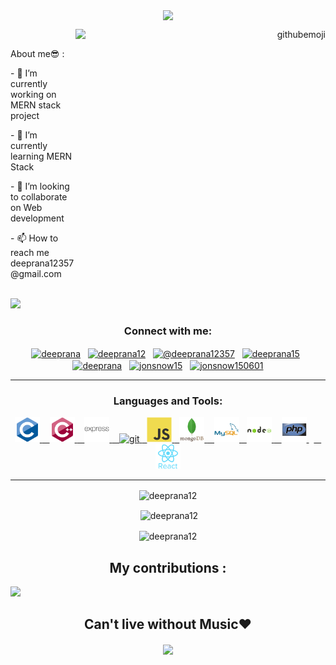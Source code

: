 <p align="center"><img align="center" src="https://readme-typing-svg.herokuapp.com?font=&color=%23F7801C&size=35&lines=Hi+I'm+👋,+Deep+Rana;Welcome+to+my+github+profile"/></p>


<p align="right"><img align="right" border_radius="25%" width="400px" height="450px" alt="githubemoji"src="https://camo.githubusercontent.com/63abdc3407ab5749a6fa046151ee56433f7922da540e1aa8d3b5795200dde75f/68747470733a2f2f6f63746f6465782e6769746875622e636f6d2f696d616765732f6461667470756e6b746f6361742d6775792e676966"/></p>

<br>
<p align="left"> <p align="left">About me😎  :</p>
<p align="left"> - 🔭 I’m currently working on MERN stack project </p>

<p align="left"> - 🌱 I’m currently learning MERN Stack </p>

<p align="left"> - 👯 I’m looking to collaborate on Web development </p>

<p align="left"> - 📫 How to reach me deeprana12357@gmail.com </p></p>





<br>

<img src="https://user-images.githubusercontent.com/69518599/137259500-9b97cc0a-b7dc-4839-87e5-e1dc2759c645.png"/>
<br>

<h3 align="center">Connect with me:</h3>
<p align="center">
<a href="https://twitter.com/deeprana" target="blank"><img align="center" src="https://raw.githubusercontent.com/rahuldkjain/github-profile-readme-generator/master/src/images/icons/Social/twitter.svg" alt="deeprana" height="30" width="40" /></a>&nbsp;&nbsp;
<a href="https://linkedin.com/in/deeprana12" target="blank"><img align="center" src="https://raw.githubusercontent.com/rahuldkjain/github-profile-readme-generator/master/src/images/icons/Social/linked-in-alt.svg" alt="deeprana12" height="30" width="40" /></a>&nbsp;&nbsp;
<a href="https://medium.com/@deeprana12357" target="blank"><img align="center" src="https://raw.githubusercontent.com/rahuldkjain/github-profile-readme-generator/master/src/images/icons/Social/medium.svg" alt="@deeprana12357" height="30" width="40" /></a>&nbsp;&nbsp;
<a href="https://www.codechef.com/users/deeprana15" target="blank"><img align="center" src="https://cdn.jsdelivr.net/npm/simple-icons@3.1.0/icons/codechef.svg" alt="deeprana15" height="30" width="40" /></a>&nbsp;&nbsp;
<a href="https://www.hackerrank.com/deeprana" target="blank"><img align="center" src="https://raw.githubusercontent.com/rahuldkjain/github-profile-readme-generator/master/src/images/icons/Social/hackerrank.svg" alt="deeprana" height="30" width="40" /></a>&nbsp;&nbsp;
<a href="https://www.leetcode.com/jonsnow15" target="blank"><img align="center" src="https://raw.githubusercontent.com/rahuldkjain/github-profile-readme-generator/master/src/images/icons/Social/leet-code.svg" alt="jonsnow15" height="30" width="40" /></a>&nbsp;&nbsp;
<a href="https://auth.geeksforgeeks.org/user/jonsnow150601" target="blank"><img align="center" src="https://raw.githubusercontent.com/rahuldkjain/github-profile-readme-generator/master/src/images/icons/Social/geeks-for-geeks.svg" alt="jonsnow150601" height="30" width="40" /></a>
</p>

<hr/>

<h3 align="center">Languages and Tools:</h3>
<p align="center"> <a href="https://www.cprogramming.com/" target="_blank"> <img src="https://raw.githubusercontent.com/devicons/devicon/master/icons/c/c-original.svg" alt="c" width="40" height="40"/> </a> <a href="https://www.w3schools.com/cpp/" target="_blank"> &nbsp;&nbsp;
 <img src="https://raw.githubusercontent.com/devicons/devicon/master/icons/cplusplus/cplusplus-original.svg" alt="cplusplus" width="40" height="40"/> </a> <a href="https://expressjs.com" target="_blank">&nbsp;&nbsp; <img src="https://raw.githubusercontent.com/devicons/devicon/master/icons/express/express-original-wordmark.svg" alt="express" width="40" height="40"/> </a> <a href="https://git-scm.com/" target="_blank">&nbsp;&nbsp; <img src="https://www.vectorlogo.zone/logos/git-scm/git-scm-icon.svg" alt="git" width="40" height="40"/> </a> <a href="https://developer.mozilla.org/en-US/docs/Web/JavaScript" target="_blank"> &nbsp;&nbsp;<img src="https://raw.githubusercontent.com/devicons/devicon/master/icons/javascript/javascript-original.svg" alt="javascript" width="40" height="40"/> </a> <a href="https://www.mongodb.com/" target="_blank"> &nbsp;&nbsp;<img src="https://raw.githubusercontent.com/devicons/devicon/master/icons/mongodb/mongodb-original-wordmark.svg" alt="mongodb" width="40" height="40"/> </a> <a href="https://www.mysql.com/" target="_blank">&nbsp;&nbsp; <img src="https://raw.githubusercontent.com/devicons/devicon/master/icons/mysql/mysql-original-wordmark.svg" alt="mysql" width="40" height="40"/> </a> <a href="https://nodejs.org" target="_blank"> &nbsp;&nbsp;<img src="https://raw.githubusercontent.com/devicons/devicon/master/icons/nodejs/nodejs-original-wordmark.svg" alt="nodejs" width="40" height="40"/> </a> <a href="https://www.php.net" target="_blank">&nbsp;&nbsp; <img src="https://raw.githubusercontent.com/devicons/devicon/master/icons/php/php-original.svg" alt="php" width="40" height="40"/> </a> &nbsp;&nbsp;<a href="https://reactjs.org/" target="_blank"> &nbsp;&nbsp;<img src="https://raw.githubusercontent.com/devicons/devicon/master/icons/react/react-original-wordmark.svg" alt="react" width="40" height="40"/> </a> </p>
<hr/>

<p align="center"><img align="center" src="https://github-readme-stats.vercel.app/api/top-langs?username=deeprana12&show_icons=true&locale=en&layout=compact&theme=radical"  alt="deeprana12" /></p>

<p align="center">&nbsp;<img align="center" src="https://github-readme-stats.vercel.app/api?username=deeprana12&show_icons=true&locale=en&theme=cobalt" alt="deeprana12" /></p>
<p align="center"><img align="center" src="https://github-readme-streak-stats.herokuapp.com/?user=deeprana12&theme=dracula" alt="deeprana12" /></p>

<h2 align="center">My contributions :</h2>
<img src="https://user-images.githubusercontent.com/69518599/138339181-4eec7180-f4a9-4834-903b-0c00f0d2623a.png"/>

<h2 align="center"> Can't live without Music❤️</h2>
<p align="center"><img align="center" src="https://spotify-github-profile.vercel.app/api/view?uid=c7cn420eomv42of5d7ecbgayi&cover_image=true&theme=default"/></p>
